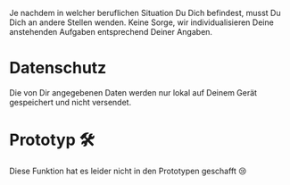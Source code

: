 Je nachdem in welcher beruflichen Situation Du Dich befindest,
musst Du Dich an andere Stellen wenden.
Keine Sorge, wir individualisieren Deine anstehenden Aufgaben entsprechend Deiner Angaben.

# Datenschutz
Die von Dir angegebenen Daten werden nur lokal auf Deinem Gerät gespeichert und nicht versendet.

# Prototyp 🛠️
Diese Funktion hat es leider nicht in den Prototypen geschafft 😢
